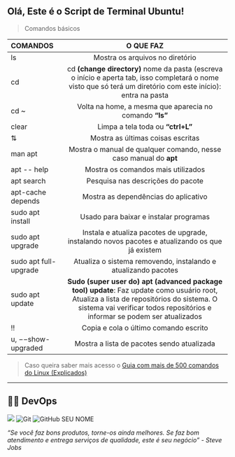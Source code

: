 ## Olá, Este é o Script de Terminal Ubuntu!
> Comandos básicos

COMANDOS | O QUE FAZ
:--------- | :------:
ls | Mostra os arquivos no diretório
cd | cd **(change directory)** nome da pasta (escreva o início e aperta tab, isso completará o nome visto que só terá um diretório com este início): entra na pasta 
cd ~ | Volta na home, a mesma que aparecia no comando **“ls”**
clear | Limpa a tela toda ou **“ctrl+L”**
⇅ | Mostra as últimas coisas escritas 
man apt | Mostra o manual de qualquer comando, nesse caso manual do **apt**
apt -- help | Mostra os comandos mais utilizados 
apt search | Pesquisa nas descrições do pacote
apt-cache depends <nome do programa> | Mostra as dependências do aplicativo
sudo apt install <nome do aplicativo> | Usado para baixar e instalar programas
sudo apt upgrade | Instala e atualiza pacotes de upgrade, instalando novos pacotes e atualizando os que já existem
sudo apt full-upgrade | Atualiza o sistema removendo, instalando e atualizando pacotes
sudo apt update | **Sudo (super user do) apt (advanced package tool) update**: Faz update como usuário root, Atualiza a lista de repositórios do sistema. O sistema vai verificar todos repositórios e informar se podem ser atualizados
!! | Copia e cola o último comando escrito
u, −−show-upgraded | Mostra a lista de pacotes sendo atualizada

> Caso queira saber mais acesso o [Guia com mais de 500 comandos do Linux (Explicados)](https://www.linuxpro.com.br/dl/guia_500_comandos_Linux.pdf)
----

##  👨‍💻 DevOps
  
<img src="https://img.shields.io/badge/GitLab-330F63?style=for-the-badge&logo=gitlab&logoColor=white" /> ![Git](https://img.shields.io/badge/-Git-333333?style=flat&logo=git) ![GitHub SEU NOME]( https://img.shields.io/github/followers/nagybhe?label=follow&style=social)



<i>“Se você faz bons produtos, torne-os ainda melhores. Se faz bom atendimento e entrega serviços de qualidade, este é seu negócio” - Steve Jobs</i>
